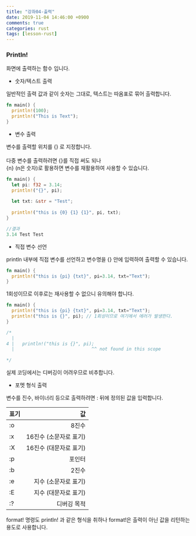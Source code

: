 ```yaml
---
title: "강좌04-출력"
date: 2019-11-04 14:46:00 +0900
comments: true
categories: rust
tags: [lesson-rust]
---
```





### Println!

화면에 출력하는 함수 입니다.

- 숫자/텍스트 출력

일반적인 출력 값과 같이 숫자는 그대로, 텍스트는 따옴표로 묶어 출력합니다.

```rust
fn main() {
  println!(100);
  println!("This is Text");
}
```

- 변수 출력

변수를 출력할 위치를 {} 로 지정합니다.<br><br>
다중 변수를 출력하려면 {}를 직접 써도 되나<br> {n} (n은 숫자)로 활용하면 변수를 재활용하여 사용할 수 있습니다.<br>

```rust
fn main() {
  let pi: f32 = 3.14;
  println!("{}", pi);
  
  let txt: &str = "Test";
  
  println!("this is {0} {1} {1}", pi, txt);
}

//결과
3.14 Test Test
```

- 직접 변수 선언

println 내부에 직접 변수를 선언하고 변수명을 {} 안에 입력하여 출력할 수 있습니다.

```rust
fn main() {  
  println!("this is {pi} {txt}", pi=3.14, txt="Text");
}
```

1회성이므로 이후로는 재사용할 수 없으니 유의해야 합니다.

```rust
fn main() {  
  println!("this is {pi} {txt}", pi=3.14, txt="Text");
  println!("this is {}", pi); // 1회성이므로 여기에서 에러가 발생한다.
}

/*
  |
4 |   println!("this is {}", pi);
  |                             ^^ not found in this scope
  
*/
```

실제 코딩에서는 디버깅이 어려우므로 비추합니다.


- 포멧 형식 출력

변수를 진수, 바이너리 등으로 출력하려면 : 뒤에 정의된 값을 입력합니다.

| 표기 | 값 | 
|:--|--:|
| :o	| 8진수 |
| :x	| 16진수 (소문자로 표기) |
| :X	| 16진수 (대문자로 표기) |
| :p	| 포인터 |
| :b	| 2진수 |
| :e	| 지수  (소문자로 표기) |
| :E	| 지수 (대문자로 표기) |
| :?	| 디버깅 목적 |

format! 명령도 println! 과 같은 형식을 취하나 format!은 출력이 아닌 값을 리턴하는 용도로 사용합니다.

